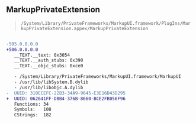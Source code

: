 ## MarkupPrivateExtension

> `/System/Library/PrivateFrameworks/MarkupUI.framework/PlugIns/MarkupPrivateExtension.appex/MarkupPrivateExtension`

```diff

-505.0.0.0.0
+506.0.0.0.0
   __TEXT.__text: 0x3054
   __TEXT.__auth_stubs: 0x390
   __TEXT.__objc_stubs: 0xce0

   - /System/Library/PrivateFrameworks/MarkupUI.framework/MarkupUI
   - /usr/lib/libSystem.B.dylib
   - /usr/lib/libobjc.A.dylib
-  UUID: 310ECEFC-22B3-34A9-9645-E3E16D43D295
+  UUID: 062641FF-DBB4-376B-8660-BCE2FB056F96
   Functions: 34
   Symbols:   108
   CStrings:  182

```
